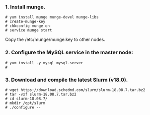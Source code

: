 ### 1. Install munge.

    # yum install munge munge-devel munge-libs
    # create-munge-key
    # chkconfig munge on
    # service munge start

Copy the /etc/munge/munge.key to other nodes.

### 2. Configure the MySQL service in the master node:

    # yum install -y mysql mysql-server
    # 


### 3. Download and compile the latest Slurm (v18.0).

    # wget https://download.schedmd.com/slurm/slurm-18.08.7.tar.bz2
    # tar -vxf slurm-18.08.7.tar.bz2
    # cd slurm-18.08.7/
    # mkdir /opt/slurm
    # ./configure --
